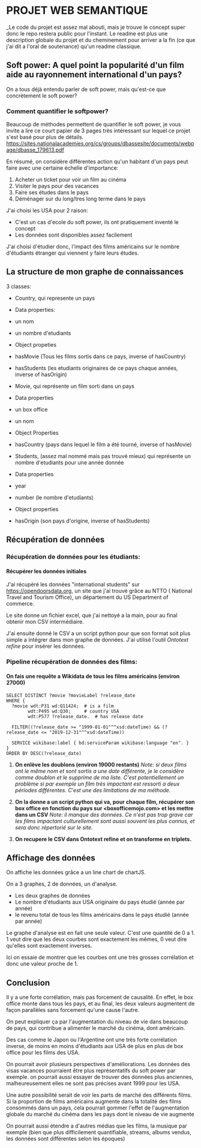 # PROJET WEB SEMANTIQUE
_Le code du projet est assez mal abouti, mais je trouve le concept super donc le repo restera public pour l'instant.
Le readme est plus une description globale du projet et du cheminement pour arriver a la fin (ce que j'ai dit a l'oral de soutenance) qu'un readme classique.

## Soft power: A quel point la popularité d'un film aide au rayonnement international d'un pays?

On a tous déjà entendu parler de soft power, mais qu'est-ce que concrètement le soft power?

### Comment quantifier le softpower?

Beaucoup de méthodes permettent de quantifier le soft power, je vous invite a lire ce court papier de 3 pages très intéressant sur lequel ce projet s'est basé pour plus de détails.
<https://sites.nationalacademies.org/cs/groups/dbassesite/documents/webpage/dbasse_179613.pdf>

En résumé, on considère différentes action qu'un habitant d'un pays peut faire avec une certaine échelle d'importance: 
 1. Acheter un ticket pour voir un film au cinéma
 2. Visiter le pays pour des vacances
 3. Faire ses études dans le pays
 4. Déménager sur du long/tres long terme dans le pays

J'ai choisi les USA pour 2 raison:
 - C'est un cas d'ecole du soft power, ils ont pratiquement inventé le concept
 - Les données sont disponibles assez facilement

J'ai choisi d'étudier donc, l'impact des films américains sur le nombre d'étudiants étranger qui viennent y faire leurs études.


## La structure de mon graphe de connaissances

3 classes:
- Country, qui represente un pays
 - Data properties:
  - un nom
  - un nombre d'etudiants
 - Object propeties
  - hasMovie (Tous les films sortis dans ce pays, inverse of hasCountry)
  - hasStudents (les etudiants originaires de ce pays chaque années, inverse of hasOrigin)

- Movie, qui représente un film sorti dans un pays
 - Data properties
  - un box office
  - un nom
 - Object Properties
  - hasCountry (pays dans lequel le film a été tourné, inverse of hasMovie)

- Students, (assez mal nommé mais pas trouvé mieux) qui représente un nombre d'etudiants pour une année donnée
 - Data properties
  - year
  - number (le nombre d'etudiants)
 - Object properties
  - hasOrigin (son pays d'origine, inverse of hasStudents)
 
## Récupération de données

### Récupération de données pour les étudiants:

#### Récupérer les données initiales

J'ai récupéré les données "international students" sur https://opendoorsdata.org, un site que j'ai trouvé grâce au NTTO ( National Travel and Tourism Office), un département du US Department of commerce.

Le site donne un fichier excel, que j'ai nettoyé a la main, pour au final obtenir mon CSV intermédiaire.

J'ai ensuite donné le CSV a un script python pour que son format soit plus simple a intégrer dans mon graphe de données. J'ai utilisé l'outil _Ontotext refine_ pour insérer les données. 

### Pipeline récupération de données des films:

#### On fais une requête a Wikidata de tous les films américains (environ 27000)
```sparql
SELECT DISTINCT ?movie ?movieLabel ?release_date
WHERE {
  ?movie wdt:P31 wd:Q11424;  # is a film
        wdt:P495 wd:Q30;     # country USA
        wdt:P577 ?release_date.  # has release date

  FILTER((?release_date >= "1999-01-01"^^xsd:dateTime) && (?release_date <= "2019-12-31"^^xsd:dateTime))
  
  SERVICE wikibase:label { bd:serviceParam wikibase:language "en". }
}
ORDER BY DESC(?release_date)
```

1.  **On enlève les doublons (environ 19000 restants)**
_Note: si deux films ont le même nom et sont sortis a une date différente, je le considère comme doublon et le supprime de ma liste. C'est potentiellement un problème si par exemple un film très impactant est ressorti a deux périodes différentes. C'est une des limitations de ma méthode._

2. **On la donne a un script python qui va, pour chaque film, récupérer son box office en fonction du pays sur <boxofficemojo.com> et les mettre dans un CSV**
_Note: il manque des données. Ce n'est pas trop grave car les films impactant culturellement sont aussi souvent les plus connus, et sera donc répertorié sur le site._


3. **On recupere le CSV dans Ontotext refine et on transforme en triplets.**


## Affichage des données

On affiche les données grâce a un line chart de chartJS.

On a 3 graphes, 2 de données, un d'analyse.

- Les deux graphes de données 
 - Le nombre d'étudiants aux USA originaire du pays étudié (année par année)
 - le revenu total de tous les films américains dans le pays étudié (année par année)

Le graphe d'analyse est en fait une seule valeur. C'est une quantité de 0 a 1. 1 veut dire que les deux courbes sont exactement les mêmes, 0 veut dire qu'elles sont exactement inverses.

Ici on essaie de montrer que les courbes ont une très grosses corrélation et donc une valeur proche de 1.


## Conclusion

Il y a une forte corrélation, mais pas forcement de causalité. En effet, le box office monte dans tous les pays, et au final, les deux valeurs augmentent de façon parallèles sans forcement qu'une cause l'autre.

On peut expliquer ça par l'augmentation du niveau de vie dans beaucoup de pays, qui contribue a alimenter le marché du cinéma, dont américain.

Des cas comme le Japon ou l'Argentine ont une très forte corrélation inverse, de moins en moins d'étudiants aux USA de plus en plus de box office pour les films des USA.

On pourrait avoir plusieurs perspectives d'améliorations. Les données des visas vacances pourraient être plus représentatifs du soft power par exemple. on pourrait aussi essayer de trouver des données plus anciennes, malheureusement elles ne sont pas précises avant 1999 pour les USA.

Une autre possibilité serait de voir les parts de marché des différents films. Si la proportion de films américains augmente dans la totalité des films consommés dans un pays, cela pourrait gommer l'effet de l'augmentation globale du marché du cinéma dans les pays dont le niveau de vie augmente

On pourrait aussi étendre a d'autres médias que les films, la musique par exemple (bien que plus difficilement quantifiable, streams, albums vendus, les données sont différentes selon les époques)

